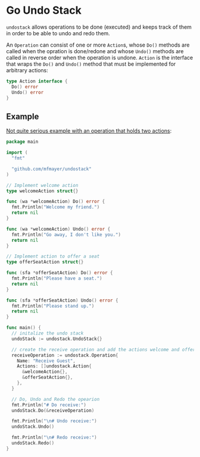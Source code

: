 # Go Undo Stack

`undostack` allows operations to be done (executed) and keeps track of them in order to be able to undo and redo them.

An `Operation` can consist of one or more `Action`s, whose `Do()` methods are called when the opration is done/redone and whose `Undo()` methods are called in reverse order when the operation is undone. `Action` is the interface that wraps the `Do()` and `Undo()` method that must be implemented for arbitrary actions:

```go
type Action interface {
  Do() error
  Undo() error
}
```

## Example

[Not quite serious example with an operation that holds two actions](examples/main.go):

```go
package main

import (
  "fmt"

  "github.com/mfmayer/undostack"
)

// Implement welcome action
type welcomeAction struct{}

func (wa *welcomeAction) Do() error {
  fmt.Println("Welcome my friend.")
  return nil
}

func (wa *welcomeAction) Undo() error {
  fmt.Println("Go away, I don't like you.")
  return nil
}

// Implement action to offer a seat
type offerSeatAction struct{}

func (sfa *offerSeatAction) Do() error {
  fmt.Println("Please have a seat.")
  return nil
}

func (sfa *offerSeatAction) Undo() error {
  fmt.Println("Please stand up.")
  return nil
}

func main() {
  // initalize the undo stack
  undoStack := undostack.UndoStack{}

  // create the receive operation and add the actions welcome and offer a seat
  receiveOperation := undostack.Operation{
    Name: "Receive Guest",
    Actions: []undostack.Action{
      &welcomeAction{},
      &offerSeatAction{},
    },
  }

  // Do, Undo and Redo the opearion
  fmt.Println("# Do receive:")
  undoStack.Do(&receiveOperation)

  fmt.Println("\n# Undo receive:")
  undoStack.Undo()

  fmt.Println("\n# Redo receive:")
  undoStack.Redo()
}
```
